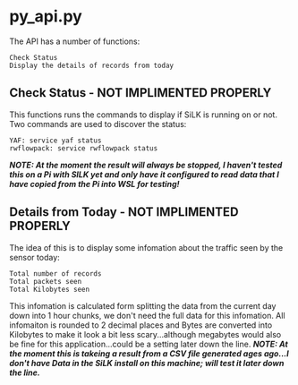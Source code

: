 # py_api.py
The API has a number of functions:
```
Check Status
Display the details of records from today
```
## Check Status - NOT IMPLIMENTED PROPERLY
This functions runs the commands to display if SiLK is running on or not.\
Two commands are used to discover the status:
```
YAF: service yaf status
rwflowpack: service rwflowpack status
```
***NOTE: At the moment the result will always be stopped, I haven't tested this on a Pi with SILK yet and only have it configured to read data that I have copied from the Pi into WSL for testing!***
## Details from Today - NOT IMPLIMENTED PROPERLY
The idea of this is to display some infomation about the traffic seen by the sensor today:
```
Total number of records
Total packets seen
Total Kilobytes seen
```
This infomation is calculated form splitting the data from the current day down into 1 hour chunks, we don't need the full data for this infomation. All infomaiton is rounded to 2 decimal places and Bytes are converted into Kilobytes to make it look a bit less scary...although megabytes would also be fine for this application...could be a setting later down the line.
***NOTE: At the moment this is takeing a result from a CSV file generated ages ago...I don't have Data in the SiLK install on this machine; will test it later down the line.***